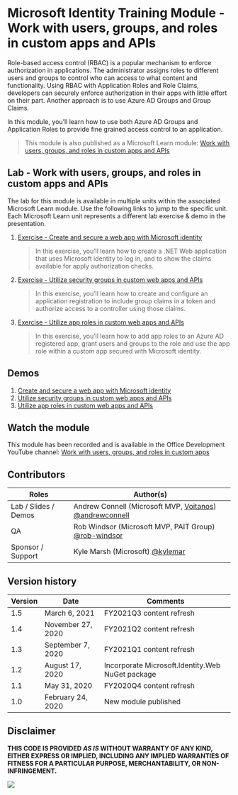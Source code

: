 # Microsoft Identity Training Module - Work with users, groups, and roles in custom apps and APIs

Role-based access control (RBAC) is a popular mechanism to enforce authorization in applications. The administrator assigns roles to different users and groups to control who can access to what content and functionality. Using RBAC with Application Roles and Role Claims, developers can securely enforce authorization in their apps with little effort on their part. Another approach is to use Azure AD Groups and Group Claims.

In this module, you’ll learn how to use both Azure AD Groups and Application Roles to provide fine grained access control to an application.

> This module is also published as a Microsoft Learn module: [Work with users, groups, and roles in custom apps and APIs](https://docs.microsoft.com/learn/modules/identity-users-groups-approles)

## Lab - Work with users, groups, and roles in custom apps and APIs

The lab for this module is available in multiple units within the associated Microsoft Learn module. Use the following links to jump to the specific unit. Each Microsoft Learn unit represents a different lab exercise & demo in the presentation.

1. [Exercise - Create and secure a web app with Microsoft identity](https://docs.microsoft.com/learn/modules/identity-users-groups-approles/3-exercise-create-web-app)

   > In this exercise, you’ll learn how to create a .NET Web application that uses Microsoft identity to log in, and to show the claims available for apply authorization checks.

1. [Exercise - Utilize security groups in custom web apps and APIs](https://docs.microsoft.com/learn/modules/identity-users-groups-approles/5-exercise-authorize-security-groups)

   > In this exercise, you’ll learn how to create and configure an application registration to include group claims in a token and authorize access to a controller using those claims.

1. [Exercise - Utilize app roles in custom web apps and APIs](https://docs.microsoft.com/learn/modules/identity-users-groups-approles/7-exercise-authorize-app-roles)

   > In this exercise, you’ll learn how to add app roles to an Azure AD registered app, grant users and groups to the role and use the app role within a custom app secured with Microsoft identity.

## Demos

1. [Create and secure a web app with Microsoft identity](./demos/01-overview-rbac)
1. [Utilize security groups in custom web apps and APIs](./demos/02-using-security-groups)
1. [Utilize app roles in custom web apps and APIs](./demos/03-using-app-roles)

## Watch the module

This module has been recorded and is available in the Office Development YouTube channel: [Work with users, groups, and roles in custom apps](https://www.youtube.com/watch?v=YPyjneHE9HM)

## Contributors

| Roles                | Author(s)                                                                                                        |
| -------------------- | ---------------------------------------------------------------------------------------------------------------- |
| Lab / Slides / Demos | Andrew Connell (Microsoft MVP, [Voitanos](https://www.voitanos.io)) [@andrewconnell](//github.com/andrewconnell) |
| QA                   | Rob Windsor (Microsoft MVP, PAIT Group) [@rob-windsor](//github.com/rob-windsor)                                 |
| Sponsor / Support    | Kyle Marsh (Microsoft) [@kylemar](//github.com/kylemar)                                                          |

## Version history

| Version | Date              | Comments                                         |
| ------- | ----------------- | ------------------------------------------------ |
| 1.5     | March 6, 2021     | FY2021Q3 content refresh                         |
| 1.4     | November 27, 2020 | FY2021Q2 content refresh                         |
| 1.3     | September 7, 2020 | FY2021Q1 content refresh                         |
| 1.2     | August 17, 2020   | Incorporate Microsoft.Identity.Web NuGet package |
| 1.1     | May 31, 2020      | FY2020Q4 content refresh                         |
| 1.0     | February 24, 2020 | New module published                             |

## Disclaimer

**THIS CODE IS PROVIDED _AS IS_ WITHOUT WARRANTY OF ANY KIND, EITHER EXPRESS OR IMPLIED, INCLUDING ANY IMPLIED WARRANTIES OF FITNESS FOR A PARTICULAR PURPOSE, MERCHANTABILITY, OR NON-INFRINGEMENT.**

<img src="https://telemetry.sharepointpnp.com/TrainingContent/Identity/05-users-groups-roles" />
